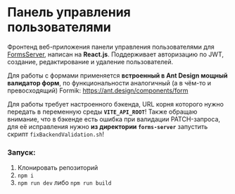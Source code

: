 # Панель управления пользователями

Фронтенд веб-приложения панели управления пользователями для [FormsServer](https://github.com/Pardeg/forms-server), написан на **React.js**. Поддерживает авторизацию по JWT, создание, редактирование и удаление пользователей.

Для работы с формами применяется **встроенный в Ant Design мощный валидатор форм**, по функциональности аналогичный (а в чём-то и превосходящий) Formik: https://ant.design/components/form

Для работы требует настроенного бэкенда, URL корня которого нужно передать в переменную среды **`VITE_API_ROOT`**! Также обращаю внимание, что в бэкенде есть ошибка при валидации PATCH-запроса, для её исправления нужно **из директории `forms-server`** запустить скрипт `fixBackendValidation.sh`!


### Запуск:

1. Клонировать репозиторий
2. `npm i`
3. `npm run dev` либо `npm run build`
